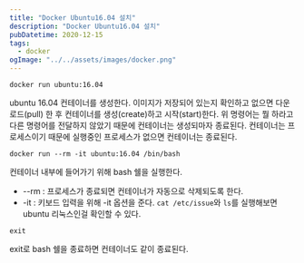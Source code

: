 ```yaml
---
title: "Docker Ubuntu16.04 설치"
description: "Docker Ubuntu16.04 설치"
pubDatetime: 2020-12-15
tags:
  - docker
ogImage: "../../assets/images/docker.png"
---
```


```
docker run ubuntu:16.04
```

ubuntu 16.04 컨테이너를 생성한다.
이미지가 저장되어 있는지 확인하고 없으면 다운로드(pull) 한 후 컨테이너를 생성(create)하고 시작(start)한다.
위 명령어는 뭘 하라고 다른 명령어를 전달하지 않았기 때문에 컨테이너는 생성되마자 종료된다.
컨테이너는 프로세스이기 때문에 실행중인 프로세스가 없으면 컨테이너는 종료된다.

```
docker run --rm -it ubuntu:16.04 /bin/bash
```

컨테이너 내부에 들어가기 위해 bash 쉘을 실행한다.

- --rm : 프로세스가 종료되면 컨테이너가 자동으로 삭제되도록 한다.
- -it : 키보드 입력을 위해 -it 옵션을 준다.
  `cat /etc/issue`와 `ls`를 실행해보면 ubuntu 리눅스인걸 확인할 수 있다.

```
exit
```

exit로 bash 쉘을 종료하면 컨테이너도 같이 종료된다.
